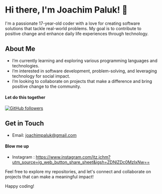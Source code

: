 # Hi there, I'm Joachim Paluk! 👋

I'm a passionate 17-year-old coder with a love for creating software solutions that tackle real-world problems. My goal is to contribute to positive change and enhance daily life experiences through technology.

## About Me

- I’m currently learning and exploring various programming languages and technologies.
- I’m interested in software development, problem-solving, and leveraging technology for social impact.
- I’m looking to collaborate on projects that make a difference and bring positive change to the community.

#### Let do this together

[![GitHub followers](https://img.shields.io/github/followers/itzjoakim?style=social)](https://github.com/itzjoakim)

## Get in Touch

- Email: joachimpaluk@gmail.com

#### Blow me up

- Instagram : https://www.instagram.com/itz.jchm?utm_source=ig_web_button_share_sheet&igsh=ZDNlZDc0MzIxNw==

Feel free to explore my repositories, and let's connect and collaborate on projects that can make a meaningful impact!

Happy coding!





<!---
itzjoakim/itzjoakim is a ✨ special ✨ repository because its `README.md` (this file) appears on your GitHub profile.
You can click the Preview link to take a look at your changes.
--->
